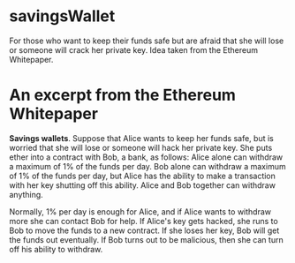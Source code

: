 # savingsWallet
For those who want to keep their funds safe but are afraid that she will lose or someone will crack her private key. Idea taken from the Ethereum Whitepaper.  

# An excerpt from the Ethereum Whitepaper
**Savings wallets**. Suppose that Alice wants to keep her funds safe, but is worried that she will lose or someone will hack her private key. She puts ether into a contract with Bob, a bank, as follows:
    Alice alone can withdraw a maximum of 1% of the funds per day.
    Bob alone can withdraw a maximum of 1% of the funds per day, but Alice has the ability to make a transaction with her key shutting off this ability.
    Alice and Bob together can withdraw anything.
   
Normally, 1% per day is enough for Alice, and if Alice wants to withdraw more she can contact Bob for help. If Alice's key gets hacked, she runs to Bob to move the funds to a new contract. If she loses her key, Bob will get the funds out eventually. If Bob turns out to be malicious, then she can turn off his ability to withdraw.
